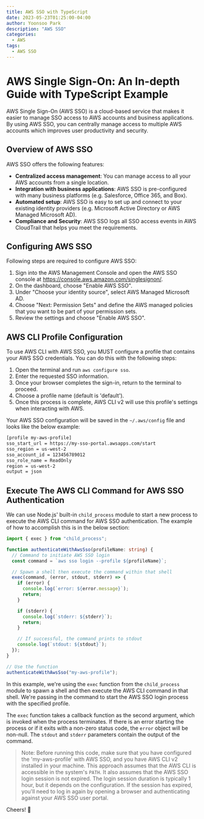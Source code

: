 ```yaml
---
title: AWS SSO with TypeScript
date: 2023-05-23T01:25:00-04:00
author: Yoonsoo Park
description: "AWS SSO"
categories:
  - AWS
tags:
  - AWS SSO
---
```


# AWS Single Sign-On: An In-depth Guide with TypeScript Example

AWS Single Sign-On (AWS SSO) is a cloud-based service that makes it easier to manage SSO access to AWS accounts and business applications. By using AWS SSO, you can centrally manage access to multiple AWS accounts which improves user productivity and security.

## Overview of AWS SSO

AWS SSO offers the following features:

- **Centralized access management**: You can manage access to all your AWS accounts from a single location.
- **Integration with business applications**: AWS SSO is pre-configured with many business platforms (e.g. Salesforce, Office 365, and Box).
- **Automated setup**: AWS SSO is easy to set up and connect to your existing identity providers (e.g. Microsoft Active Directory or AWS Managed Microsoft AD).
- **Compliance and Security**: AWS SSO logs all SSO access events in AWS CloudTrail that helps you meet the requirements.

## Configuring AWS SSO

Following steps are required to configure AWS SSO:

1. Sign into the AWS Management Console and open the AWS SSO console at https://console.aws.amazon.com/singlesignon/.
2. On the dashboard, choose "Enable AWS SSO".
3. Under "Choose your identity source", select AWS Managed Microsoft AD.
4. Choose "Next: Permission Sets" and define the AWS managed policies that you want to be part of your permission sets.
5. Review the settings and choose "Enable AWS SSO".

## AWS CLI Profile Configuration

To use AWS CLI with AWS SSO, you MUST configure a profile that contains your AWS SSO credentials. You can do this with the following steps:

1. Open the terminal and run `aws configure sso`.
2. Enter the requested SSO information.
3. Once your browser completes the sign-in, return to the terminal to proceed.
4. Choose a profile name (default is 'default').
5. Once this process is complete, AWS CLI v2 will use this profile's settings when interacting with AWS.

Your AWS SSO configuration will be saved in the `~/.aws/config` file and looks like the below example:

```bash
[profile my-aws-profile]
sso_start_url = https://my-sso-portal.awsapps.com/start
sso_region = us-west-2
sso_account_id = 123456789012
sso_role_name = ReadOnly
region = us-west-2
output = json
```

## Execute The AWS CLI Command for AWS SSO Authentication

We can use Node.js' built-in `child_process` module to start a new process to execute the AWS CLI command for AWS SSO authentication. The example of how to accomplish this is in the below section:

```typescript
import { exec } from "child_process";

function authenticateWithAwsSso(profileName: string) {
  // Command to initiate AWS SSO login
  const command = `aws sso login --profile ${profileName}`;

  // Spawn a shell then execute the command within that shell
  exec(command, (error, stdout, stderr) => {
    if (error) {
      console.log(`error: ${error.message}`);
      return;
    }

    if (stderr) {
      console.log(`stderr: ${stderr}`);
      return;
    }

    // If successful, the command prints to stdout
    console.log(`stdout: ${stdout}`);
  });
}

// Use the function
authenticateWithAwsSso("my-aws-profile");
```

In this example, we're using the `exec` function from the `child_process` module to spawn a shell and then execute the AWS CLI command in that shell. We're passing in the command to start the AWS SSO login process with the specified profile.

The `exec` function takes a callback function as the second argument, which is invoked when the process terminates. If there is an error starting the process or if it exits with a non-zero status code, the `error` object will be non-null. The `stdout` and `stderr` parameters contain the output of the command.

> Note: Before running this code, make sure that you have configured the 'my-aws-profile' with AWS SSO,
> and you have AWS CLI v2 installed in your machine.
> This approach assumes that the AWS CLI is accessible in the system's `PATH`.
> It also assumes that the AWS SSO login session is not expired.
> The login session duration is typically 1 hour, but it depends on the configuration.
> If the session has expired,
> you'll need to log in again by opening a browser and authenticating against your AWS SSO user portal.

Cheers! 🍺
